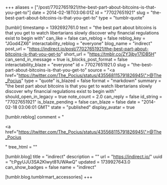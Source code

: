 +++
aliases = ["/post/77027651921/the-best-part-about-bitcoins-is-that-you-get-to"]
date = 2014-02-18T03:06:01Z
id = "77027651921"
slug = "the-best-part-about-bitcoins-is-that-you-get-to"
type = "tumblr-quote"

[tumblr]
timestamp = 1392692761.0
text = "the best part about bitcoins is that you get to watch libertarians slowly discover why financial regulations exist to begin with"
can_like = false
can_reblog = false
reblog_key = "JGod4ZX6"
interactability_reblog = "everyone"
blog_name = "indirect"
post_url = "https://indirect.io/post/77027651921/the-best-part-about-bitcoins-is-that-you-get-to"
short_url = "https://tmblr.co/ZY3jby17lDB5H"
can_send_in_message = true
is_blocks_post_format = false
interactability_blaze = "everyone"
id = 77027651921.0
slug = "the-best-part-about-bitcoins-is-that-you-get-to"
source = "<a href=\"https://twitter.com/The_Pocius/status/435568115791826945\">@The_Pocius</a>"
type = "quote"
is_blazed = false
format = "markdown"
summary = "the best part about bitcoins is that you get to watch libertarians slowly discover why financial regulations exist to begin with"
should_open_in_legacy = true
note_count = 2.0
can_reply = false
id_string = "77027651921"
is_blaze_pending = false
can_blaze = false
date = "2014-02-18 03:06:01 GMT"
state = "published"
display_avatar = true

[tumblr.reblog]
comment = "<p><a href=\"https://twitter.com/The_Pocius/status/435568115791826945\">@The_Pocius</a></p>"
tree_html = ""

[tumblr.blog]
title = "indirect"
description = ""
url = "https://indirect.io/"
uuid = "t:PgyUJU3SA2Klwyt81UWAwQ"
updated = 1739927643.0
can_show_badges = false
name = "indirect"

[tumblr.blog.tumblrmart_accessories]
+++
